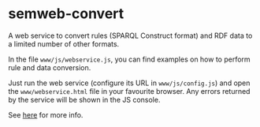 # semweb-convert
A web service to convert rules (SPARQL Construct format) and RDF data to a limited number of other formats.

In the file `www/js/webservice.js`, you can find examples on how to perform rule and data conversion.

Just run the web service (configure its URL in `www/js/config.js`) and open the `www/webservice.html` file in your favourite browser. Any errors returned by the service will be shown in the JS console.

See <a href="http://www.linkeddata.mobi/software/converting-between-rule-formats/">here</a> for more info.